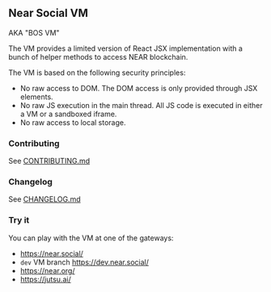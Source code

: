## Near Social VM

AKA "BOS VM"

The VM provides a limited version of React JSX implementation with a bunch of helper methods to access NEAR blockchain.

The VM is based on the following security principles:
- No raw access to DOM. The DOM access is only provided through JSX elements.
- No raw JS execution in the main thread. All JS code is executed in either a VM or a sandboxed iframe.
- No raw access to local storage.

### Contributing

See [CONTRIBUTING.md](./CONTRIBUTING.md)

### Changelog

See [CHANGELOG.md](./CHANGELOG.md)

### Try it

You can play with the VM at one of the gateways:
- https://near.social/
- `dev` VM branch https://dev.near.social/
- https://near.org/
- https://jutsu.ai/
